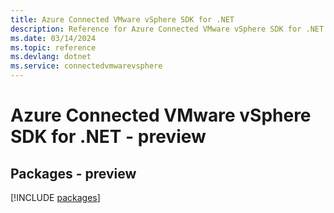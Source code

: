 ```yaml
---
title: Azure Connected VMware vSphere SDK for .NET
description: Reference for Azure Connected VMware vSphere SDK for .NET
ms.date: 03/14/2024
ms.topic: reference
ms.devlang: dotnet
ms.service: connectedvmwarevsphere
---
```

# Azure Connected VMware vSphere SDK for .NET - preview
## Packages - preview
[!INCLUDE [packages](connected-vmware-vsphere-index.md)]